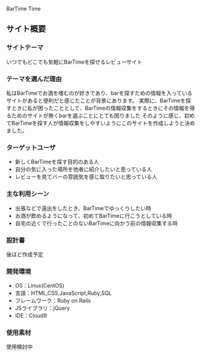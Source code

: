 BarTime Time
​
## サイト概要
### サイトテーマ

​いつでもどこでも気軽にBarTimeを探せるレビューサイト


### テーマを選んだ理由

私はBarTimeでお酒を嗜むのが好きであり、barを探すための情報を入っているサイトがあると便利だと感じたことが背景にあります。
実際に、BarTimeを探すときに私が困ったこととして、BarTimeの情報収集をするときにその情報を得るためのサイトが無くbarを選ぶことにとても困りました
そのように感じ、初めてBarTimeを探す人が情報収集をしやすいようにこのサイトを作成しようと決めました。


### ターゲットユーザ

- 新しくBarTimeを探す目的のある人
- 自分の気に入った場所を他者に紹介したいと思っている人
- レビューを見てバーの雰囲気を感じ取りたいと思っている人

### 主な利用シーン

- 出張などで遠出をしたとき、BarTimeでゆっくりしたい時
- お酒が飲めるようになって、初めてBarTimeに行こうとしている時
- 自宅の近くで行ったことのないBarTimeに向かう前の情報収集する時

### 設計書

​後ほど作成予定


### 開発環境
- OS：Linux(CentOS)
- 言語：HTML,CSS,JavaScript,Ruby,SQL
- フレームワーク：Ruby on Rails
- JSライブラリ：jQuery
- IDE：Cloud9
​
       
### 使用素材

使用検討中